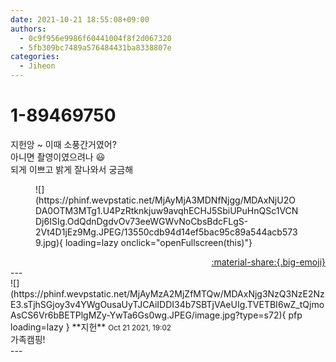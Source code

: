 ```yaml
---
date: 2021-10-21 18:55:08+09:00
authors:
  - 0c9f956e9986f60441004f8f2d067320
  - 5fb309bc7489a576484431ba8338807e
categories:
  - Jiheon
---
```


# 1-89469750

<div class="post-container" markdown="1">
<div class="content-container md-sidebar__scrollwrap" markdown="1">

지헌앙 ~ 이때 소풍간거였어?<br>아니면 촬영이였으려나 😃 <br>되게 이쁘고 밝게 잘나와서 궁금해 
<figure markdown="1">
![](https://phinf.wevpstatic.net/MjAyMjA3MDNfNjgg/MDAxNjU2ODA0OTM3MTg1.U4PzRtknkjuw9avqhECHJ5SbiUPuHnQSc1VCNDj6ISIg.OdQdnDgdvOv73eeWGWvNoCbsBdcFLgS-2Vt4D1jEz9Mg.JPEG/13550cdb94d14ef5bac95c89a544acb5739.jpg){ loading=lazy onclick="openFullscreen(this)"}
</figure>


</div>
</div>

<div style="text-align: right;" markdown="1">
<a href="https://weverse.io/fromis9/fanpost/1-89469750" style="text-align: right;">:material-share:{.big-emoji}</a>
</div>
---

<div class="comments-container md-sidebar__scrollwrap" markdown="1">
<div class="comment" markdown="1">
<div class='id-container' markdown="1">
![](https://phinf.wevpstatic.net/MjAyMzA2MjZfMTQw/MDAxNjg3NzQ3NzE2NzE3.sTjhSGjoy3v4YWgOusaUyTJCAiIDDI34b7SBTjVAeUIg.TVETBI6wZ_tQjmoAsCS6Vr6bBETPlgMZy-YwTa6Gs0wg.JPEG/image.jpg?type=s72){ pfp loading=lazy }
**<span class="artist">지헌</span>** <small>Oct 21 2021, 19:02</small><br>
</div>
<div class='comment-body' markdown="1">
가족캠핑!
</div>
</div>
</div>
---
